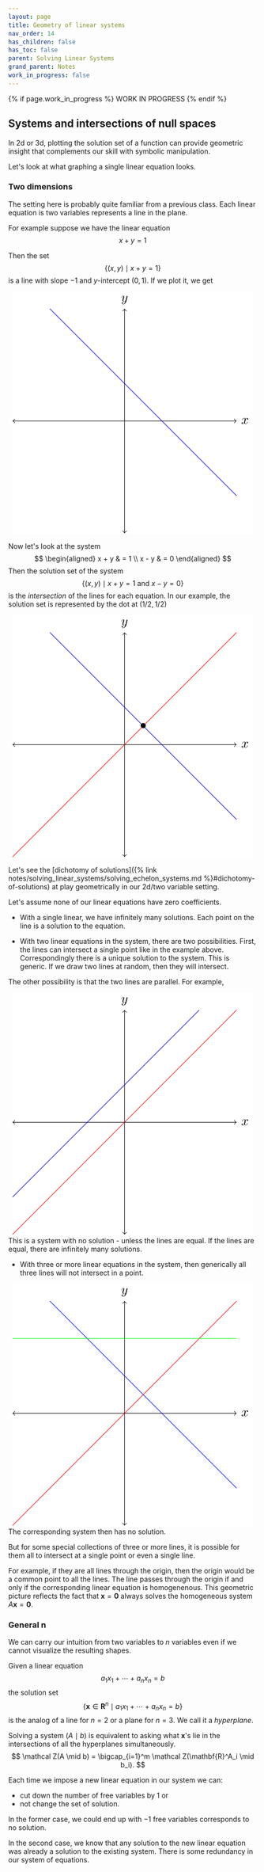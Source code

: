 ```yaml
---
layout: page
title: Geometry of linear systems 
nav_order: 14
has_children: false
has_toc: false
parent: Solving Linear Systems
grand_parent: Notes
work_in_progress: false 
---
```


{% if page.work_in_progress %}
    WORK IN PROGRESS
{% endif %}

## Systems and intersections of null spaces

In 2d or 3d, plotting the solution set of a function can provide geometric insight 
that complements our skill with symbolic manipulation. 

Let's look at what graphing a single linear equation looks. 

### Two dimensions 

The setting here is probably quite familiar from a previous class. Each linear 
equation is two variables represents a line in the plane. 

For example suppose we have the linear equation 
$$
    x + y = 1
$$

Then the set 
$$
    \lbrace (x,y) \mid x + y = 1 \rbrace 
$$
is a line with slope $-1$ and $y$-intercept $(0,1)$. If we plot it, we get
<center>
<img src="/assets/images/svg/geo_ex_1.svg" title="A line with slope -1 and 
y intercept 1">
</center>

Now let's look at the system 
$$
    \begin{aligned}
        x + y & = 1 \\
        x - y & = 0
    \end{aligned}
$$
Then the solution set of the system 
$$
    \lbrace (x,y) \mid x + y = 1 \text{ and } x - y = 0 \rbrace 
$$
is the _intersection_ of the lines for each equation. In our example, the solution 
set is represented by the dot at $(1/2,1/2)$
<center>
<img src="/assets/images/svg/geo_ex_2.svg" title="Intersection of two lines">
</center>

Let's see the 
[dichotomy of solutions]({% link notes/solving_linear_systems/solving_echelon_systems.md %}#dichotomy-of-solutions)
at play geometrically in our 2d/two variable setting. 

Let's assume none of our linear equations have zero coefficients. 

- With a single linear, we have infinitely many solutions. Each point on the line is a solution to the equation. 

- With two linear equations in the system, there are two possibilities. First, the lines can intersect a single 
point like in the example above. Correspondingly there is a unique solution to the system. This is 
generic. If we draw two lines at random, then they will intersect. 

The other possibility is that the two lines are parallel. For example, 
<center>
<img src="/assets/images/svg/geo_ex_3.svg" title="Parallel lines don't intersect">
</center>
This is a system with no solution - unless the lines are equal. If the lines are equal, there are infinitely many 
solutions.

- With three or more linear equations in the system, then generically all three lines will not intersect in a point. 
<center>
<img src="/assets/images/svg/geo_ex_4.svg" title="Generically three lines in the plane don't intersect at a single point">
</center>
The corresponding system then has no solution. 

But for some special collections of three or more lines, it is possible for them all to intersect at a single point or even a 
single line. 

For example, if they are all lines through the origin, then the origin would be a common point to all the lines. 
The line passes through the origin if and only if the corresponding linear equation is homogenenous. This geometric 
picture reflects the fact that $\mathbf{x} = \mathbf{0}$ always solves the homogeneous system $A \mathbf{x} = \mathbf{0}$.

### General n

We can carry our intuition from two variables to $n$ variables even if we cannot visualize the resulting shapes. 

Given a linear equation 
$$
    a_1x_1 + \cdots + a_n x_n = b
$$
the solution set 
$$
    \lbrace \mathbf{x} \in \mathbf{R}^n \mid a_1x_1 + \cdots + a_nx_n = b \rbrace
$$
is the analog of a line for $n=2$ or a plane for $n=3$. We call it a _hyperplane_. 

Solving a system $(A \mid b)$ is equivalent to asking what $\mathbf{x}$'s lie in the intersections of all the 
hyperplanes simultaneously. 
$$
    \mathcal Z(A \mid b) = \bigcap_{i=1}^m \mathcal Z(\mathbf{R}^A_i \mid b_i).
$$

Each time we impose a new linear equation in our system we can:
- cut down the number of free variables by $1$ or 
- not change the set of solution. 

In the former case, we could end up with $-1$ free variables corresponds to no solution. 

In the second case, we know that any solution to the new linear equation was already a solution to the existing 
system. There is some redundancy in our system of equations. 